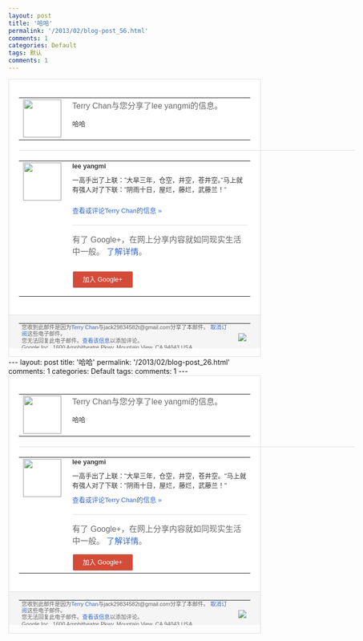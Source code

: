 ```yaml
---
layout: post
title: '哈哈'
permalink: '/2013/02/blog-post_56.html'
comments: 1
categories: Default
tags: 默认
comments: 1
---
```

<!-- X-Notifications: 1:885a3447b0000000 -->

<div style="border:solid 1px #dfdfdf;color:#686868;font:13px Arial"><div style="background-color:#fff;padding:20px;"><table cellpadding="0" cellspacing="0"><tr><td style="padding-right:15px;vertical-align:top"><a href="https://plus.google.com/_/notifications/emlink?emr=14900066512970582018&amp;emid=COjQxuvI07UCFWQwcgodEw8AAA&amp;path=%2F108643996575278738906&amp;dt=1361867783124&amp;uob=8"><img height="75" src="https://lh3.googleusercontent.com/-KKRGTyJ5Bl0/AAAAAAAAAAI/AAAAAAAAtnY/R4QEWIp3Ur0/s75-c-k-a/photo.jpg" style="border:solid 1px #cccccc;" width="75"/></a></td><td style="width:578px;color:#333;font:13px Arial;vertical-align:top"><div style="color:#686868;font:16px Arial;padding-bottom:15px">Terry Chan与您分享了lee yangmi的信息。</div><div style="padding-bottom:10px">哈哈</div></td></tr></table><div style="margin:20px 0;border-bottom:solid 1px #dfdfdf;width:670px"></div><table cellpadding="0" cellspacing="0"><tr><td style="padding-right:15px;vertical-align:top"><a href="https://plus.google.com/_/notifications/emlink?emr=14900066512970582018&amp;emid=COjQxuvI07UCFWQwcgodEw8AAA&amp;path=%2F113638836970166422741&amp;dt=1361867783124&amp;uob=8"><img height="75" src="https://lh6.googleusercontent.com/-HymcMdJ4x5w/AAAAAAAAAAI/AAAAAAAAljY/aad7omeqb0Q/s75-c-k-a/photo.jpg" style="border:solid 1px #cccccc;" width="75"/></a></td><td style="width:578px;color:#333;font:13px Arial;vertical-align:top"><div style="font-weight:bold;padding-bottom:10px">lee yangmi</div><div style="padding-bottom:10px">一高手出了上联：”大旱三年，仓空，井空，<wbr/>苍井空。”马上就有强人对了下联：”阴雨十<wbr/>日，屋烂，藤烂，武藤兰！”</div><p><a href="https://plus.google.com/_/notifications/emlink?emr=14900066512970582018&amp;emid=COjQxuvI07UCFWQwcgodEw8AAA&amp;path=%2F108643996575278738906%2Fposts%2FVKkjjB2EM4c%3Fgpinv%3DAMIXal9-y-eDcpbIOO9tIOaoDZ8JxNZchA3EMkAODFJsY8IoE0gvhJFy-2D2lyovG0gVKebqUboUpEiMHyftlZWF-k5zY-Q2JItCfMUJ6at6G7PgtNizUps&amp;dt=1361867783124&amp;uob=8" style="color:#3366CC;text-decoration:none">查看或评论Terry Chan的信息 »</a></p><div style="margin-top:20px;border-top:solid 1px #dfdfdf"><div style="padding:15px 0;color:#686868;font:16px Arial">有了 Google+，在网上分享内容就如同现实生活中一般。 <a href="http://www.google.com/+/learnmore/" style="color:#3366CC;text-decoration:none">了解详情</a>。</div><p><a href="https://plus.google.com/_/notifications/emlink?emr=14900066512970582018&amp;emid=COjQxuvI07UCFWQwcgodEw8AAA&amp;path=%2F%3Fgpinv%3DAMIXal9-y-eDcpbIOO9tIOaoDZ8JxNZchA3EMkAODFJsY8IoE0gvhJFy-2D2lyovG0gVKebqUboUpEiMHyftlZWF-k5zY-Q2JItCfMUJ6at6G7PgtNizUps&amp;dt=1361867783124&amp;uob=8" style="padding:1px 20px;min-width:54px;display:inline-block; background-color:#d44b38;text-align:center; font:13px Arial; border-radius:3px;color:#fff;border:solid 1px #dfdfdf; white-space:nowrap;text-decoration:none;height:30px;line-height:30px">加入 Google+</a></p></div></td></tr></table></div><div style="border-top:solid 1px #dfdfdf;padding:0 20px; background-color:#f5f5f5"><table cellpadding="0" cellspacing="0" style="height:50px"><tbody><tr><td style="vertical-align:middle;width:100%; color:#636363;font:11px Arial; line-height:120%">您收到此邮件是因为<a href="https://plus.google.com/_/notifications/emlink?emr=14900066512970582018&amp;emid=COjQxuvI07UCFWQwcgodEw8AAA&amp;path=%2F108643996575278738906%3Fgpinv%3DAMIXal9-y-eDcpbIOO9tIOaoDZ8JxNZchA3EMkAODFJsY8IoE0gvhJFy-2D2lyovG0gVKebqUboUpEiMHyftlZWF-k5zY-Q2JItCfMUJ6at6G7PgtNizUps&amp;dt=1361867783124&amp;uob=8" style="color:#3366CC;text-decoration:none">Terry Chan</a>与jack29834582t@gmail.com分享了本邮件。 <a href="https://plus.google.com/_/notifications/emlink?emr=14900066512970582018&amp;emid=COjQxuvI07UCFWQwcgodEw8AAA&amp;path=%2F_%2Fnonplus%2Femailsettings%3Fgpinv%3DAMIXal9-y-eDcpbIOO9tIOaoDZ8JxNZchA3EMkAODFJsY8IoE0gvhJFy-2D2lyovG0gVKebqUboUpEiMHyftlZWF-k5zY-Q2JItCfMUJ6at6G7PgtNizUps%26est%3DADH5u8Wnfjl9quIyaagpT1EOLvHwR9CVRorj8wVv86ohddW6HGtOypiV3wPAbn5quaH9fdxJRP2kD78MziDw51nC7lOgcmlGw-uobMIR1__E9GWuSDLxrYlYnW70-LuXaZfPvmC_UiB4LyWQFHfv4Olib-fTj09PWg&amp;dt=1361867783124&amp;uob=8" style="color:#3366CC;text-decoration:none">取消订阅</a>这些电子邮件。<br/>您无法回复此电子邮件。<a href="https://plus.google.com/_/notifications/emlink?emr=14900066512970582018&amp;emid=COjQxuvI07UCFWQwcgodEw8AAA&amp;path=%2F108643996575278738906%2Fposts%2FVKkjjB2EM4c%3Fgpinv%3DAMIXal9-y-eDcpbIOO9tIOaoDZ8JxNZchA3EMkAODFJsY8IoE0gvhJFy-2D2lyovG0gVKebqUboUpEiMHyftlZWF-k5zY-Q2JItCfMUJ6at6G7PgtNizUps&amp;dt=1361867783124&amp;uob=8" style="color:#3366CC;text-decoration:none">查看该信息</a>以添加评论。<br/>Google Inc., 1600 Amphitheatre Pkwy, Mountain View, CA 94043 USA</td><td><img src="https://ssl.gstatic.com/s2/oz/images/notifications/logo/google-plus-6617a72bb36cc548861652780c9e6ff1.png"/></td></tr></tbody></table></div></div>---
layout: post
title: '哈哈'
permalink: '/2013/02/blog-post_26.html'
comments: 1
categories: Default
tags: 
comments: 1
---
<!-- X-Notifications: 1:885a3447b0000000 -->

<div style="border:solid 1px #dfdfdf;color:#686868;font:13px Arial"><div style="background-color:#fff;padding:20px;"><table cellpadding="0" cellspacing="0"><tr><td style="padding-right:15px;vertical-align:top"><a href="https://plus.google.com/_/notifications/emlink?emr=14900066512970582018&amp;emid=COjQxuvI07UCFWQwcgodEw8AAA&amp;path=%2F108643996575278738906&amp;dt=1361867783124&amp;uob=8"><img height="75" src="https://lh3.googleusercontent.com/-KKRGTyJ5Bl0/AAAAAAAAAAI/AAAAAAAAtnY/R4QEWIp3Ur0/s75-c-k-a/photo.jpg" style="border:solid 1px #cccccc;" width="75"/></a></td><td style="width:578px;color:#333;font:13px Arial;vertical-align:top"><div style="color:#686868;font:16px Arial;padding-bottom:15px">Terry Chan与您分享了lee yangmi的信息。</div><div style="padding-bottom:10px">哈哈</div></td></tr></table><div style="margin:20px 0;border-bottom:solid 1px #dfdfdf;width:670px"></div><table cellpadding="0" cellspacing="0"><tr><td style="padding-right:15px;vertical-align:top"><a href="https://plus.google.com/_/notifications/emlink?emr=14900066512970582018&amp;emid=COjQxuvI07UCFWQwcgodEw8AAA&amp;path=%2F113638836970166422741&amp;dt=1361867783124&amp;uob=8"><img height="75" src="https://lh6.googleusercontent.com/-HymcMdJ4x5w/AAAAAAAAAAI/AAAAAAAAljY/aad7omeqb0Q/s75-c-k-a/photo.jpg" style="border:solid 1px #cccccc;" width="75"/></a></td><td style="width:578px;color:#333;font:13px Arial;vertical-align:top"><div style="font-weight:bold;padding-bottom:10px">lee yangmi</div><div style="padding-bottom:10px">一高手出了上联："大旱三年，仓空，井空，<wbr/>苍井空。"马上就有强人对了下联："阴雨十<wbr/>日，屋烂，藤烂，武藤兰！"</div><a href="https://plus.google.com/_/notifications/emlink?emr=14900066512970582018&amp;emid=COjQxuvI07UCFWQwcgodEw8AAA&amp;path=%2F108643996575278738906%2Fposts%2FVKkjjB2EM4c%3Fgpinv%3DAMIXal9-y-eDcpbIOO9tIOaoDZ8JxNZchA3EMkAODFJsY8IoE0gvhJFy-2D2lyovG0gVKebqUboUpEiMHyftlZWF-k5zY-Q2JItCfMUJ6at6G7PgtNizUps&amp;dt=1361867783124&amp;uob=8" style="color:#3366CC;text-decoration:none">查看或评论Terry Chan的信息 »</a><div style="margin-top:20px;border-top:solid 1px #dfdfdf"><div style="padding:15px 0;color:#686868;font:16px Arial">有了 Google+，在网上分享内容就如同现实生活中一般。 <a href="http://www.google.com/+/learnmore/" style="color:#3366CC;text-decoration:none">了解详情</a>。</div><a href="https://plus.google.com/_/notifications/emlink?emr=14900066512970582018&amp;emid=COjQxuvI07UCFWQwcgodEw8AAA&amp;path=%2F%3Fgpinv%3DAMIXal9-y-eDcpbIOO9tIOaoDZ8JxNZchA3EMkAODFJsY8IoE0gvhJFy-2D2lyovG0gVKebqUboUpEiMHyftlZWF-k5zY-Q2JItCfMUJ6at6G7PgtNizUps&amp;dt=1361867783124&amp;uob=8" style="padding:1px 20px;min-width:54px;display:inline-block; background-color:#d44b38;text-align:center; font:13px Arial; border-radius:3px;color:#fff;border:solid 1px #dfdfdf; white-space:nowrap;text-decoration:none;height:30px;line-height:30px">加入 Google+</a></div></td></tr></table></div><div style="border-top:solid 1px #dfdfdf;padding:0 20px; background-color:#f5f5f5"><table cellpadding="0" cellspacing="0" style="height:50px"><tbody><tr><td style="vertical-align:middle;width:100%; color:#636363;font:11px Arial; line-height:120%">您收到此邮件是因为<a href="https://plus.google.com/_/notifications/emlink?emr=14900066512970582018&amp;emid=COjQxuvI07UCFWQwcgodEw8AAA&amp;path=%2F108643996575278738906%3Fgpinv%3DAMIXal9-y-eDcpbIOO9tIOaoDZ8JxNZchA3EMkAODFJsY8IoE0gvhJFy-2D2lyovG0gVKebqUboUpEiMHyftlZWF-k5zY-Q2JItCfMUJ6at6G7PgtNizUps&amp;dt=1361867783124&amp;uob=8" style="color:#3366CC;text-decoration:none">Terry Chan</a>与jack29834582t@gmail.com分享了本邮件。 <a href="https://plus.google.com/_/notifications/emlink?emr=14900066512970582018&amp;emid=COjQxuvI07UCFWQwcgodEw8AAA&amp;path=%2F_%2Fnonplus%2Femailsettings%3Fgpinv%3DAMIXal9-y-eDcpbIOO9tIOaoDZ8JxNZchA3EMkAODFJsY8IoE0gvhJFy-2D2lyovG0gVKebqUboUpEiMHyftlZWF-k5zY-Q2JItCfMUJ6at6G7PgtNizUps%26est%3DADH5u8Wnfjl9quIyaagpT1EOLvHwR9CVRorj8wVv86ohddW6HGtOypiV3wPAbn5quaH9fdxJRP2kD78MziDw51nC7lOgcmlGw-uobMIR1__E9GWuSDLxrYlYnW70-LuXaZfPvmC_UiB4LyWQFHfv4Olib-fTj09PWg&amp;dt=1361867783124&amp;uob=8" style="color:#3366CC;text-decoration:none">取消订阅</a>这些电子邮件。<br/>您无法回复此电子邮件。<a href="https://plus.google.com/_/notifications/emlink?emr=14900066512970582018&amp;emid=COjQxuvI07UCFWQwcgodEw8AAA&amp;path=%2F108643996575278738906%2Fposts%2FVKkjjB2EM4c%3Fgpinv%3DAMIXal9-y-eDcpbIOO9tIOaoDZ8JxNZchA3EMkAODFJsY8IoE0gvhJFy-2D2lyovG0gVKebqUboUpEiMHyftlZWF-k5zY-Q2JItCfMUJ6at6G7PgtNizUps&amp;dt=1361867783124&amp;uob=8" style="color:#3366CC;text-decoration:none">查看该信息</a>以添加评论。<br/>Google Inc., 1600 Amphitheatre Pkwy, Mountain View, CA 94043 USA<br/></td><td><img src="https://ssl.gstatic.com/s2/oz/images/notifications/logo/google-plus-6617a72bb36cc548861652780c9e6ff1.png"/></td></tr></tbody></table></div></div>